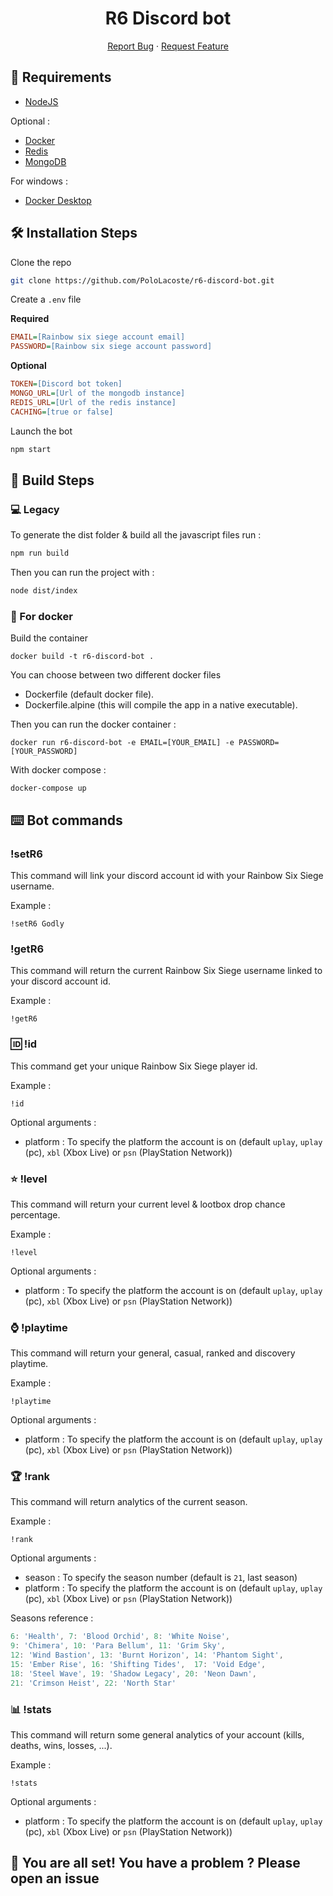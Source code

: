 <h1 align="center">
R6 Discord bot
</h1>

<p align="center">
    <a href="https://github.com/PoloLacoste/r6-discord-bot/issues/new/choose">Report Bug</a>
    ·
    <a href="https://github.com/PoloLacoste/r6-discord-bot/issues/new/choose">Request Feature</a>
</p>

## 🚧 Requirements

- [NodeJS](https://nodejs.org)
  
Optional :

- [Docker](https://www.docker.com)
- [Redis](https://redis.io/)
- [MongoDB](https://www.mongodb.com)

For windows : 
- [Docker Desktop](https://www.docker.com/products/docker-desktop)

## 🛠️ Installation Steps

Clone the repo
```sh
git clone https://github.com/PoloLacoste/r6-discord-bot.git
```

Create a `.env` file

**Required**
```ini
EMAIL=[Rainbow six siege account email]
PASSWORD=[Rainbow six siege account password]
```
**Optional**
```ini
TOKEN=[Discord bot token]
MONGO_URL=[Url of the mongodb instance]
REDIS_URL=[Url of the redis instance]
CACHING=[true or false]
```

Launch the bot
```sh
npm start
```

## 🔧 Build Steps

### 💻 Legacy

To generate the dist folder & build all the javascript files run :

```sh
npm run build
```

Then you can run the project with :

```sh
node dist/index
```

### 🐳 For docker

Build the container

```docker
docker build -t r6-discord-bot .
```

You can choose between two different docker files

- Dockerfile (default docker file).
- Dockerfile.alpine (this will compile the app in a native executable).

Then you can run the docker container :

```docker
docker run r6-discord-bot -e EMAIL=[YOUR_EMAIL] -e PASSWORD=[YOUR_PASSWORD]
```

With docker compose :

```docker
docker-compose up
```

## ⌨️ Bot commands

### !setR6

This command will link your discord account id with your Rainbow Six Siege username.

Example :

```
!setR6 Godly
```

### !getR6

This command will return the current Rainbow Six Siege username linked to your discord account id.

Example :

```
!getR6
```

### 🆔 !id

This command get your unique Rainbow Six Siege player id.

Example :

```
!id
```

Optional arguments :

- platform : To specify the platform the account is on (default `uplay`, `uplay` (pc), `xbl` (Xbox Live) or `psn` (PlayStation Network))

### ⭐ !level

This command will return your current level & lootbox drop chance percentage.

Example :

```
!level
```

Optional arguments :

- platform : To specify the platform the account is on (default `uplay`, `uplay` (pc), `xbl` (Xbox Live) or `psn` (PlayStation Network))

### ⌚ !playtime

This command will return your general, casual, ranked and discovery playtime.

Example :

```
!playtime
```

Optional arguments :

- platform : To specify the platform the account is on (default `uplay`, `uplay` (pc), `xbl` (Xbox Live) or `psn` (PlayStation Network))

### 🏆 !rank

This command will return analytics of the current season.

Example :

```
!rank
```

Optional arguments :

- season : To specify the season number (default is `21`, last season)
- platform : To specify the platform the account is on (default `uplay`, `uplay` (pc), `xbl` (Xbox Live) or `psn` (PlayStation Network))

Seasons reference :
```js
6: 'Health', 7: 'Blood Orchid', 8: 'White Noise',
9: 'Chimera', 10: 'Para Bellum', 11: 'Grim Sky',
12: 'Wind Bastion', 13: 'Burnt Horizon', 14: 'Phantom Sight',
15: 'Ember Rise', 16: 'Shifting Tides',  17: 'Void Edge',
18: 'Steel Wave', 19: 'Shadow Legacy', 20: 'Neon Dawn',
21: 'Crimson Heist', 22: 'North Star'
```

### 📊 !stats

This command will return some general analytics of your account (kills, deaths, wins, losses, ...).

Example :

```
!stats
```

Optional arguments :

- platform : To specify the platform the account is on (default `uplay`, `uplay` (pc), `xbl` (Xbox Live) or `psn` (PlayStation Network))

## 🌟 You are all set! You have a problem ? Please open an issue
